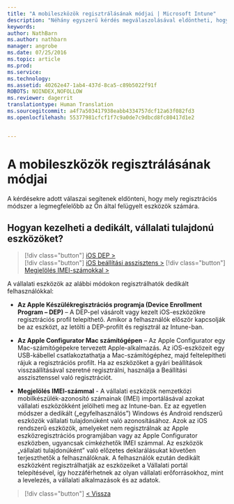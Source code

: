 ```yaml
---
title: "A mobileszközök regisztrálásának módjai | Microsoft Intune"
description: "Néhány egyszerű kérdés megválaszolásával eldöntheti, hogyan végzi el a mobileszközök beléptetését az Intune-ban"
keywords: 
author: NathBarn
ms.author: nathbarn
manager: angrobe
ms.date: 07/25/2016
ms.topic: article
ms.prod: 
ms.service: 
ms.technology: 
ms.assetid: 40262e47-1ab4-437d-8ca5-c89b5022f91f
ROBOTS: NOINDEX,NOFOLLOW
ms.reviewer: dagerrit
translationtype: Human Translation
ms.sourcegitcommit: a4f7a503417938eabb4334757dcf12a63f082fd3
ms.openlocfilehash: 55377981cfcf1f7c9a0de7c9dbcd8fc80417d1e2


---
```

# A mobileszközök regisztrálásának módjai

A kérdésekre adott válaszai segítenek eldönteni, hogy mely regisztrációs módszer a legmegfelelőbb az Ön által felügyelt eszközök számára.

## **Hogyan kezelheti a dedikált, vállalati tulajdonú eszközöket?**

  > [!div class="button"]
[iOS DEP >](/intune/deploy-use/ios-device-enrollment-program-in-microsoft-intune)  
> [!div class="button"]
[iOS beállítási asszisztens >](/intune/deploy-use/ios-setup-assistant-enrollment-in-microsoft-intune)
> [!div class="button"]
[Megjelölés IMEI-számokkal >](/intune/deploy-use/specify-corporate-owned-devices-with-international-mobile-equipment-identity-imei-numbers)

  A vállalati eszközök az alábbi módokon regisztrálhatók dedikált felhasználókkal:

  - **Az Apple Készülékregisztrációs programja (Device Enrollment Program – DEP)** – A DEP-pel vásárolt vagy kezelt iOS-eszközökre regisztrációs profil telepíthető. Amikor a felhasználók először kapcsolják be az eszközt, az letölti a DEP-profilt és regisztrál az Intune-ban.

  - **Az Apple Configurator Mac számítógépen** – Az Apple Configurator egy Mac-számítógépekre tervezett Apple-alkalmazás. Az iOS-eszközeit egy USB-kábellel csatlakoztathatja a Mac-számítógéphez, majd feltelepítheti rájuk a regisztrációs profilt. Ha az eszközöket a gyári beállítások visszaállításával szeretné regisztrálni, használja a Beállítási asszisztenssel való regisztrációt.

  - **Megjelölés IMEI-számmal** - A vállalati eszközök nemzetközi mobilkészülék-azonosító számainak (IMEI) importálásával azokat vállalati eszközökként jelölheti meg az Intune-ban. Ez az egyetlen módszer a dedikált („egyfelhasználós”) Windows és Android rendszerű eszközök vállalati tulajdonúként való azonosításához. Azok az iOS rendszerű eszközök, amelyeket nem regisztrálnak az Apple eszközregisztrációs programjában vagy az Apple Configurator eszközben, ugyancsak címkézhetők IMEI számmal. Az eszközök „vállalati tulajdonúként” való előzetes deklarálásukat követően terjeszthetők a felhasználóknak. A felhasználók ezután dedikált eszközként regisztrálhatják az eszközeiket a Vállalati portál telepítésével, így hozzáférhetnek az olyan vállalati erőforrásokhoz, mint a levelezés, a vállalati alkalmazások és az adatok.

  > [!div class="button"]
  [< Vissza](choose-how-to-enroll-devices3.md)



<!--HONumber=Oct16_HO4-->


